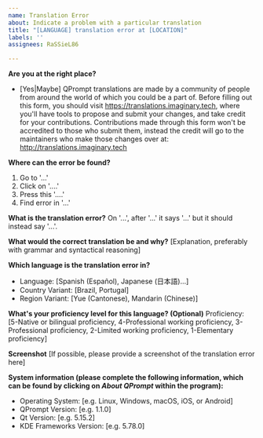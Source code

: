 ```yaml
---
name: Translation Error
about: Indicate a problem with a particular translation
title: "[LANGUAGE] translation error at [LOCATION]"
labels: ''
assignees: RaSSieL86

---
```


**Are you at the right place?**
 - [Yes|Maybe]
QPrompt translations are made by a community of people from around the world of which you could be a part of. Before filling out this form, you should visit https://translations.imaginary.tech, where you'll have tools to propose and submit your changes, and take credit for your contributions. Contributions made through this form won't be accredited to those who submit them, instead the credit will go to the maintainers who make those changes over at: http://translations.imaginary.tech

**Where can the error be found?**
1. Go to '...'
2. Click on '....'
3. Press this '....'
4. Find error in '...'

**What is the translation error?**
On '...', after '...' it says '...' but it should instead say '...'.

**What would the correct translation be and why?**
[Explanation, preferably with grammar and syntactical reasoning]

**Which language is the translation error in?**
 - Language: [Spanish (Español), Japanese (日本語)...]
 - Country Variant: [Brazil, Portugal]
 - Region Variant: [Yue (Cantonese), Mandarin (Chinese)]

**What's your proficiency level for this language? (Optional)**
Proficiency: [5-Native or bilingual proficiency, 4-Professional working proficiency, 3-Professional proficiency, 2-Limited working proficiency, 1-Elementary proficiency]

**Screenshot**
[If possible, please provide a screenshot of the translation error here]

**System information (please complete the following information, which can be found by clicking on *About QPrompt* within the program):**
 - Operating System: [e.g. Linux, Windows, macOS, iOS, or Android]
 - QPrompt Version: [e.g. 1.1.0]
 - Qt Version: [e.g. 5.15.2]
 - KDE Frameworks Version: [e.g. 5.78.0]
